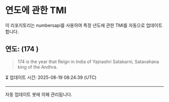 
# 연도에 관한 TMI

이 리포지토리는 numbersapi를 사용하여 특정 년도에 관한 TMI를 자동으로 업데이트합니다.

## 연도: (174 )
> 174 is the year that Reign in India of Yajnashri Satakarni, Satavahana king of the Andhra.

⏳ 업데이트 시간: 2025-08-19 08:24:39 (UTC)

---
자동 업데이트 봇에 의해 관리됩니다.
